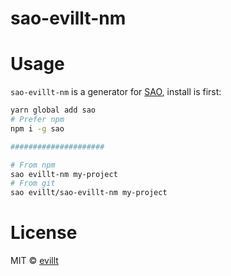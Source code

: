 # sao-evillt-nm

# Usage

`sao-evillt-nm` is a generator for [SAO](https://github.com/saojs/sao), install is first:

```sh
yarn global add sao
# Prefer npm
npm i -g sao

#####################

# From npm
sao evillt-nm my-project
# From git
sao evillt/sao-evillt-nm my-project
```

# License

MIT © [evillt](https://github.com/evillt)
